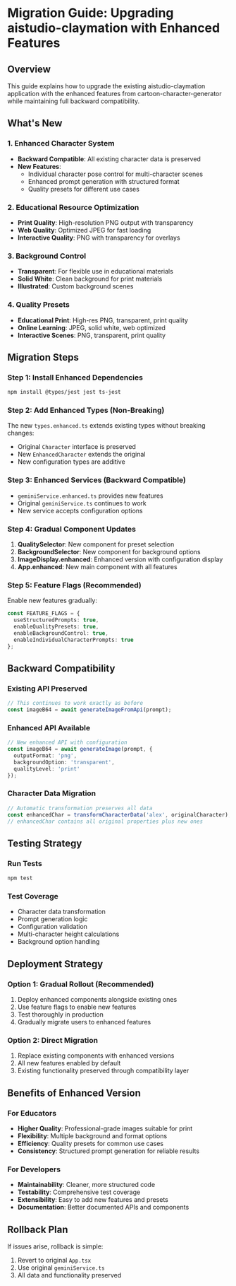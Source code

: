# Migration Guide: Upgrading aistudio-claymation with Enhanced Features

## Overview
This guide explains how to upgrade the existing aistudio-claymation application with the enhanced features from cartoon-character-generator while maintaining full backward compatibility.

## What's New

### 1. Enhanced Character System
- **Backward Compatible**: All existing character data is preserved
- **New Features**: 
  - Individual character pose control for multi-character scenes
  - Enhanced prompt generation with structured format
  - Quality presets for different use cases

### 2. Educational Resource Optimization
- **Print Quality**: High-resolution PNG output with transparency
- **Web Quality**: Optimized JPEG for fast loading
- **Interactive Quality**: PNG with transparency for overlays

### 3. Background Control
- **Transparent**: For flexible use in educational materials
- **Solid White**: Clean background for print materials
- **Illustrated**: Custom background scenes

### 4. Quality Presets
- **Educational Print**: High-res PNG, transparent, print quality
- **Online Learning**: JPEG, solid white, web optimized
- **Interactive Scenes**: PNG, transparent, print quality

## Migration Steps

### Step 1: Install Enhanced Dependencies
```bash
npm install @types/jest jest ts-jest
```

### Step 2: Add Enhanced Types (Non-Breaking)
The new `types.enhanced.ts` extends existing types without breaking changes:
- Original `Character` interface is preserved
- New `EnhancedCharacter` extends the original
- New configuration types are additive

### Step 3: Enhanced Services (Backward Compatible)
- `geminiService.enhanced.ts` provides new features
- Original `geminiService.ts` continues to work
- New service accepts configuration options

### Step 4: Gradual Component Updates
1. **QualitySelector**: New component for preset selection
2. **BackgroundSelector**: New component for background options
3. **ImageDisplay.enhanced**: Enhanced version with configuration display
4. **App.enhanced**: New main component with all features

### Step 5: Feature Flags (Recommended)
Enable new features gradually:
```typescript
const FEATURE_FLAGS = {
  useStructuredPrompts: true,
  enableQualityPresets: true,
  enableBackgroundControl: true,
  enableIndividualCharacterPrompts: true
};
```

## Backward Compatibility

### Existing API Preserved
```typescript
// This continues to work exactly as before
const imageB64 = await generateImageFromApi(prompt);
```

### Enhanced API Available
```typescript
// New enhanced API with configuration
const imageB64 = await generateImage(prompt, {
  outputFormat: 'png',
  backgroundOption: 'transparent',
  qualityLevel: 'print'
});
```

### Character Data Migration
```typescript
// Automatic transformation preserves all data
const enhancedChar = transformCharacterData('alex', originalCharacter);
// enhancedChar contains all original properties plus new ones
```

## Testing Strategy

### Run Tests
```bash
npm test
```

### Test Coverage
- Character data transformation
- Prompt generation logic
- Configuration validation
- Multi-character height calculations
- Background option handling

## Deployment Strategy

### Option 1: Gradual Rollout (Recommended)
1. Deploy enhanced components alongside existing ones
2. Use feature flags to enable new features
3. Test thoroughly in production
4. Gradually migrate users to enhanced features

### Option 2: Direct Migration
1. Replace existing components with enhanced versions
2. All new features enabled by default
3. Existing functionality preserved through compatibility layer

## Benefits of Enhanced Version

### For Educators
- **Higher Quality**: Professional-grade images suitable for print
- **Flexibility**: Multiple background and format options
- **Efficiency**: Quality presets for common use cases
- **Consistency**: Structured prompt generation for reliable results

### For Developers
- **Maintainability**: Cleaner, more structured code
- **Testability**: Comprehensive test coverage
- **Extensibility**: Easy to add new features and presets
- **Documentation**: Better documented APIs and components

## Rollback Plan
If issues arise, rollback is simple:
1. Revert to original `App.tsx`
2. Use original `geminiService.ts`
3. All data and functionality preserved
